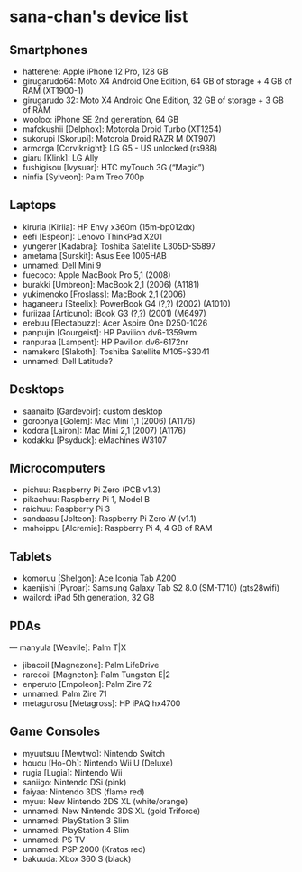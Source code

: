 # sana-chan's device list

## Smartphones

- hatterene: Apple iPhone 12 Pro, 128 GB
- girugarudo64: Moto X4 Android One Edition, 64 GB of storage + 4 GB of RAM (XT1900-1)
- girugarudo 32: Moto X4 Android One Edition, 32 GB of storage + 3 GB of RAM
- wooloo: iPhone SE 2nd generation, 64 GB
- mafokushii [Delphox]: Motorola Droid Turbo (XT1254)
- sukorupi [Skorupi]: Motorola Droid RAZR M (XT907)
- armorga [Corviknight]: LG G5 - US unlocked (rs988)
- giaru [Klink]: LG Ally
- fushigisou [Ivysuar]: HTC myTouch 3G (“Magic”)
- ninfia [Sylveon]: Palm Treo 700p

## Laptops

- kiruria [Kirlia]: HP Envy x360m (15m-bp012dx)
- eefi [Espeon]: Lenovo ThinkPad X201
- yungerer [Kadabra]: Toshiba Satellite L305D-S5897
- ametama [Surskit]: Asus Eee 1005HAB
- unnamed: Dell Mini 9
- fuecoco: Apple MacBook Pro 5,1 (2008)
- burakki [Umbreon]: MacBook 2,1 (2006) (A1181)
- yukimenoko [Froslass]: MacBook 2,1 (2006)
- haganeeru [Steelix]: PowerBook G4 (?,?) (2002) (A1010)
- furiizaa [Articuno]: iBook G3 (?,?) (2001) (M6497)
- erebuu [Electabuzz]: Acer Aspire One D250-1026
- panpujin [Gourgeist]: HP Pavilion dv6-1359wm
- ranpuraa [Lampent]: HP Pavilion dv6-6172nr
- namakero [Slakoth]: Toshiba Satellite M105-S3041
- unnamed: Dell Latitude?

## Desktops

- saanaito [Gardevoir]: custom desktop
- goroonya [Golem]: Mac Mini 1,1 (2006) (A1176)
- kodora [Lairon]: Mac Mini 2,1 (2007) (A1176)
- kodakku [Psyduck]: eMachines W3107

 ## Microcomputers
 
 - pichuu: Raspberry Pi Zero (PCB v1.3)
 - pikachuu: Raspberry Pi 1, Model B
 - raichuu: Raspberry Pi 3
 - sandaasu [Jolteon]: Raspberry Pi Zero W (v1.1)
 - mahoippu [Alcremie]: Raspberry Pi 4, 4 GB of RAM

## Tablets

- komoruu [Shelgon]: Ace Iconia Tab A200
- kaenjishi [Pyroar]: Samsung Galaxy Tab S2 8.0 (SM-T710) (gts28wifi)
- wailord: iPad 5th generation, 32 GB

## PDAs

— manyula [Weavile]: Palm T|X
- jibacoil [Magnezone]: Palm LifeDrive
- rarecoil [Magneton]: Palm Tungsten E|2
- enperuto [Empoleon]: Palm Zire 72
- unnamed: Palm Zire 71
- metagurosu [Metagross]: HP iPAQ hx4700

## Game Consoles

- myuutsuu [Mewtwo]: Nintendo Switch
- houou [Ho-Oh]: Nintendo Wii U (Deluxe)
- rugia [Lugia]: Nintendo Wii
- saniigo: Nintendo DSi (pink)
- faiyaa: Nintendo 3DS (flame red)
- myuu: New Nintendo 2DS XL (white/orange)
- unnamed: New Nintendo 3DS XL (gold Triforce)
- unnamed: PlayStation 3 Slim
- unnamed: PlayStation 4 Slim
- unnamed: PS TV
- unnamed: PSP 2000 (Kratos red)
- bakuuda: Xbox 360 S (black) 